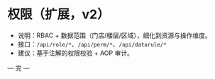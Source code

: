 # 权限（扩展，v2）

- 说明：RBAC + 数据范围（门店/楼层/区域），细化到资源与操作维度。
- 接口：`/api/role/*`、`/api/perm/*`、`/api/datarule/*`
- 建议：基于注解的权限校验 + AOP 审计。

— 完 —
